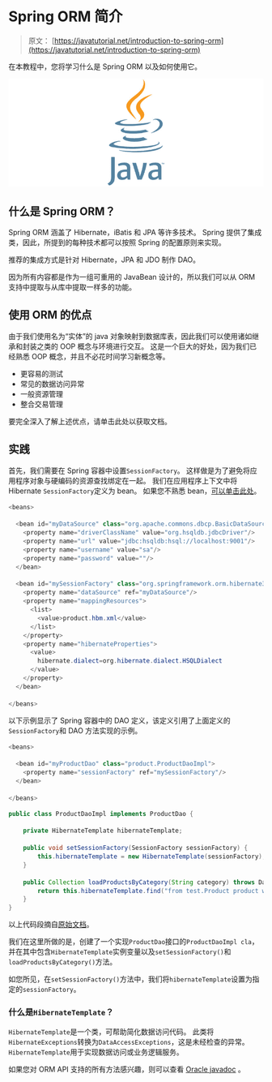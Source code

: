 # Spring ORM 简介

> 原文： [https://javatutorial.net/introduction-to-spring-orm](https://javatutorial.net/introduction-to-spring-orm)

在本教程中，您将学习什么是 Spring ORM 以及如何使用它。

![java-featured-image](img/e0db051dedc1179e7424b6d998a6a772.jpg)

## 什么是 Spring ORM？

Spring ORM 涵盖了 Hibernate，iBatis 和 JPA 等许多技术。 Spring 提供了集成类，因此，所提到的每种技术都可以按照 Spring 的配置原则来实现。

推荐的集成方式是针对 Hibernate，JPA 和 JDO 制作 DAO。

因为所有内容都是作为一组可重用的 JavaBean 设计的，所以我们可以从 ORM 支持中提取与从库中提取一样多的功能。

## 使用 ORM 的优点

由于我们使用名为“实体”的 java 对象映射到数据库表，因此我们可以使用诸如继承和封装之类的 OOP 概念与环境进行交互。 这是一个巨大的好处，因为我们已经熟悉 OOP 概念，并且不必花时间学习新概念等。

*   更容易的测试
*   常见的数据访问异常
*   一般资源管理
*   整合交易管理

要完全深入了解上述优点，请单击此处以获取文档。

## 实践

首先，我们需要在 Spring 容器中设置`SessionFactory`。 这样做是为了避免将应用程序对象与硬编码的资源查找绑定在一起。 我们在应用程序上下文中将 Hibernate `SessionFactory`定义为 bean。 如果您不熟悉 bean，[可以单击此处](https://javatutorial.net/introduction-to-spring-bean)。

```java
<beans>

  <bean id="myDataSource" class="org.apache.commons.dbcp.BasicDataSource" destroy-method="close">
    <property name="driverClassName" value="org.hsqldb.jdbcDriver"/>
    <property name="url" value="jdbc:hsqldb:hsql://localhost:9001"/>
    <property name="username" value="sa"/>
    <property name="password" value=""/>
  </bean>

  <bean id="mySessionFactory" class="org.springframework.orm.hibernate3.LocalSessionFactoryBean">
    <property name="dataSource" ref="myDataSource"/>
    <property name="mappingResources">
      <list>
        <value>product.hbm.xml</value>
      </list>
    </property>
    <property name="hibernateProperties">
      <value>
        hibernate.dialect=org.hibernate.dialect.HSQLDialect
      </value>
    </property>
  </bean>

</beans>
```

以下示例显示了 Spring 容器中的 DAO 定义，该定义引用了上面定义的`SessionFactory`和 DAO 方法实现的示例。

```java
<beans>

  <bean id="myProductDao" class="product.ProductDaoImpl">
    <property name="sessionFactory" ref="mySessionFactory"/>
  </bean>

</beans>
```

```java
public class ProductDaoImpl implements ProductDao {

    private HibernateTemplate hibernateTemplate;

    public void setSessionFactory(SessionFactory sessionFactory) {
        this.hibernateTemplate = new HibernateTemplate(sessionFactory);
    }

    public Collection loadProductsByCategory(String category) throws DataAccessException {
    	return this.hibernateTemplate.find("from test.Product product where product.category=?", category);
    }
}
```

以上代码段摘自[原始文档](https://docs.spring.io/spring/docs/4.2.x/spring-framework-reference/html/orm.html)。

我们在这里所做的是，创建了一个实现`ProductDao`接口的`ProductDaoImpl cla`，并在其中包含`HibernateTemplate`实例变量以及`setSessionFactory()`和`loadProductsByCategory()`方法。

如您所见，在`setSessionFactory()`方法中，我们将`hibernateTemplate`设置为指定的`sessionFactory`。

### 什么是`HibernateTemplate`？

`HibernateTemplate`是一个类，可帮助简化数据访问代码。 此类将`HibernateExceptions`转换为`DataAccessExceptions`，这是未经检查的异常。`HibernateTemplate`用于实现数据访问或业务逻辑服务。

如果您对 ORM API 支持的所有方法感兴趣，则可以查看 [Oracle javadoc](https://static.javadoc.io/org.springframework/spring-orm/5.0.8.RELEASE/index.html?overview-summary.html) 。